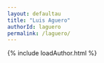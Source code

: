 ```yaml
---
layout: defaultau
title: "Luis Aguero"
authorId: laguero
permalink: /laguero/
---
```

{% include loadAuthor.html %}
<script>
    $(document).ready(function(){
        showAuthorBio('{{ page.authorId }}');
   });
</script>